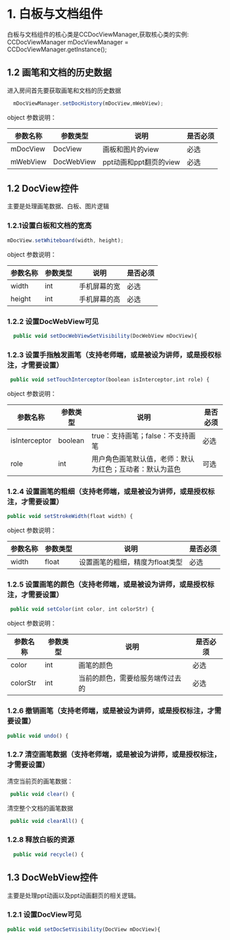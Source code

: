 # 1. 白板与文档组件

白板与文档组件的核心类是CCDocViewManager,获取核心类的实例: CCDocViewManager mDocViewManager = CCDocViewManager.getInstance();

## 1.2 画笔和文档的历史数据
进入房间首先要获取画笔和文档的历史数据
```javascript
  mDocViewManager.setDocHistory(mDocView,mWebView);
```
object 参数说明：

| 参数名称 | 参数类型 | 说明               | 是否必须 |
| -------- | -------- | ------------------ | -------- |
| mDocView      | DocView | 画板和图片的view | 必选     |
| mWebView      | DocWebView | ppt动画和ppt翻页的view | 必选     |

## 1.2 DocView控件
主要是处理画笔数据、白板、图片逻辑
### 1.2.1设置白板和文档的宽高
```javascript
mDocView.setWhiteboard(width, height);
```
object 参数说明：

| 参数名称 | 参数类型 | 说明               | 是否必须 |
| -------- | -------- | ------------------ | -------- |
| width    | int | 手机屏幕的宽 | 必选     |
| height   | int | 手机屏幕的高 | 必选     |

### 1.2.2 设置DocWebView可见
```javascript
  public void setDocWebViewSetVisibility(DocWebView mDocView){
```
### 1.2.3 设置手指触发画笔（支持老师端，或是被设为讲师，或是授权标注，才需要设置）
```javascript
 public void setTouchInterceptor(boolean isInterceptor,int role) {
```
object 参数说明：

| 参数名称 | 参数类型 | 说明               | 是否必须 |
| -------- | -------- | ------------------ | -------- |
| isInterceptor | boolean | true：支持画笔；false：不支持画笔 | 必选     |
| role    | int | 用户角色画笔默认值，老师：默认为红色；互动者：默认为蓝色 | 可选  |

### 1.2.4 设置画笔的粗细（支持老师端，或是被设为讲师，或是授权标注，才需要设置）
```javascript
public void setStrokeWidth(float width) {
```
object 参数说明：

| 参数名称 | 参数类型 | 说明               | 是否必须 |
| -------- | -------- | ------------------ | -------- |
| width  | float  | 设置画笔的粗细，精度为float类型  | 必选     |

### 1.2.5 设置画笔的颜色（支持老师端，或是被设为讲师，或是授权标注，才需要设置）
```javascript
 public void setColor(int color, int colorStr) {
```
object 参数说明：

| 参数名称 | 参数类型 | 说明               | 是否必须 |
| -------- | -------- | ------------------ | -------- |
| color  | int | 画笔的颜色  | 必选     |
| colorStr  | int | 当前的颜色，需要给服务端传过去的  | 必选     |

### 1.2.6 撤销画笔（支持老师端，或是被设为讲师，或是授权标注，才需要设置）

```javascript
public void undo() {
```
### 1.2.7 清空画笔数据（支持老师端，或是被设为讲师，或是授权标注，才需要设置）

清空当前页的画笔数据：
```javascript
 public void clear() {
```

清空整个文档的画笔数据
```javascript
 public void clearAll() {
```
### 1.2.8 释放白板的资源
```javascript
  public void recycle() {
```

## 1.3 DocWebView控件

主要是处理ppt动画以及ppt动画翻页的相关逻辑。

### 1.2.1 设置DocView可见
```javascript
public void setDocSetVisibility(DocView mDocView){
```

